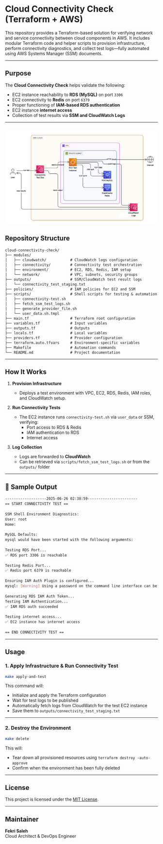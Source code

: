 # Cloud Connectivity Check (Terraform + AWS)

This repository provides a Terraform-based solution for verifying network and service connectivity between cloud components in AWS. It includes modular Terraform code and helper scripts to provision infrastructure, perform connectivity diagnostics, and collect test logs—fully automated using AWS Systems Manager (SSM) documents.

---

## Purpose

The **Cloud Connectivity Check** helps validate the following:

-  EC2 instance reachability to **RDS (MySQL)** on port `3306`
-  EC2 connectivity to **Redis** on port `6379`
-  Proper functioning of **IAM-based RDS authentication**
-  EC2 instance **internet access**
-  Collection of test results via **SSM and CloudWatch Logs**

---
![diagram](check-connectivity-diagram.png)
---

##  Repository Structure

```
cloud-connectivity-check/
├── modules/
│   ├── cloudwatch/           # CloudWatch logs configuration
│   ├── connectivity/         # Connectivity test orchestration
│   ├── environment/          # EC2, RDS, Redis, IAM setup
│   └── network/              # VPC, subnets, security groups
├── outputs/                  # SSM/CloudWatch test result logs
│   └── connectivity_test_staging.txt
├── policies/                 # IAM policies for EC2 and SSM
├── scripts/                  # Shell scripts for testing & automation
│   ├── connectivity-test.sh
│   ├── fetch_ssm_test_logs.sh
│   ├── generate_provider_file.sh
│   └── user_data.sh.tmpl
├── main.tf                   # Terraform root configuration
├── variables.tf              # Input variables
├── outputs.tf                # Outputs
├── locals.tf                 # Local variables
├── providers.tf              # Provider configuration
├── terraform.auto.tfvars     # Environment-specific variables
├── Makefile                  # Automation commands
└── README.md                 # Project documentation
```

---

##  How It Works

1. **Provision Infrastructure**
   - Deploys a test environment with VPC, EC2, RDS, Redis, IAM roles, and CloudWatch setup.

2. **Run Connectivity Tests**
   - The EC2 instance runs `connectivity-test.sh` via `user_data` or SSM, verifying:
     - Port access to RDS & Redis
     - IAM authentication to RDS
     - Internet access

3. **Log Collection**
   - Logs are forwarded to **CloudWatch**
   - Can be retrieved via `scripts/fetch_ssm_test_logs.sh` or from the `outputs/` folder

---

## 📄 Sample Output

```bash
-------------------2025-06-26 02:38:59-----------------------
== START CONNECTIVITY TEST ==

SSM Shell Environment Diagnostics:
User: root
Home:

MySQL Defaults:
mysql would have been started with the following arguments:

Testing RDS Port...
✅ RDS port 3306 is reachable

Testing Redis Port...
✅ Redis port 6379 is reachable

Ensuring IAM Auth Plugin is configured...
mysql: [Warning] Using a password on the command line interface can be insecure.

Generating RDS IAM Auth Token...
Testing IAM Authentication...
✅ IAM RDS auth succeeded

Testing internet access...
✅ EC2 instance has internet access

== END CONNECTIVITY TEST ==
```

---


## Usage

### 1. Apply Infrastructure & Run Connectivity Test

```bash
make apply-and-test
```

This command will:

* Initialize and apply the Terraform configuration
* Wait for test logs to be published
* Automatically fetch logs from CloudWatch for the test EC2 instance
* Save them to `outputs/connectivity_test_staging.txt`

---

### 2. Destroy the Environment

```bash
make delete
```

This will:

* Tear down all provisioned resources using `terraform destroy -auto-approve`
* Confirm when the environment has been fully deleted

---

## License

This project is licensed under the [MIT License](LICENSE).

---

##  Maintainer

**Fekri Saleh**  
Cloud Architect & DevOps Engineer  
